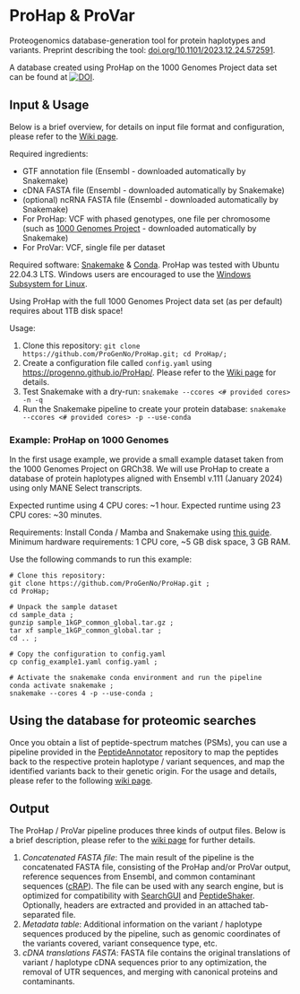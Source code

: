 # ProHap & ProVar
Proteogenomics database-generation tool for protein haplotypes and variants. Preprint describing the tool: [doi.org/10.1101/2023.12.24.572591](https://doi.org/10.1101/2023.12.24.572591). 

A database created using ProHap on the 1000 Genomes Project data set can be found at [![DOI](https://zenodo.org/badge/DOI/10.5281/zenodo.10149278.svg)](https://doi.org/10.5281/zenodo.10149278).

## Input & Usage
Below is a brief overview, for details on input file format and configuration, please refer to the [Wiki page](https://github.com/ProGenNo/ProHap/wiki/Input-&-Usage).

Required ingredients:
 - GTF annotation file (Ensembl - downloaded automatically by Snakemake)
 - cDNA FASTA file (Ensembl - downloaded automatically by Snakemake)
 - (optional) ncRNA FASTA file (Ensembl - downloaded automatically by Snakemake)
 - For ProHap: VCF with phased genotypes, one file per chromosome \(such as [1000 Genomes Project](http://ftp.1000genomes.ebi.ac.uk/vol1/ftp/data_collections/1000G_2504_high_coverage/working/20220422_3202_phased_SNV_INDEL_SV/) - downloaded automatically by Snakemake\)
 - For ProVar: VCF, single file per dataset

Required software: [Snakemake](https://snakemake.readthedocs.io/en/stable/) & [Conda](https://docs.conda.io/en/latest/). ProHap was tested with Ubuntu 22.04.3 LTS. Windows users are encouraged to use the [Windows Subsystem for Linux](https://ubuntu.com/desktop/wsl).

Using ProHap with the full 1000 Genomes Project data set (as per default) requires about 1TB disk space!

Usage:
 1. Clone this repository: `git clone https://github.com/ProGenNo/ProHap.git; cd ProHap/;`
 2. Create a configuration file called `config.yaml` using https://progenno.github.io/ProHap/. Please refer to the [Wiki page](https://github.com/ProGenNo/ProHap/wiki/Input-&-Usage) for details.
 3. Test Snakemake with a dry-run: `snakemake --ccores <# provided cores> -n -q`
 4. Run the Snakemake pipeline to create your protein database: `snakemake --ccores <# provided cores> -p --use-conda`

### Example: ProHap on 1000 Genomes
In the first usage example, we provide a small example dataset taken from the 1000 Genomes Project on GRCh38. We will use ProHap to create a database of protein haplotypes aligned with Ensembl v.111 (January 2024) using only MANE Select transcripts.

Expected runtime using 4 CPU cores: ~1 hour. Expected runtime using 23 CPU cores: ~30 minutes.

Requirements: Install Conda / Mamba and Snakemake using [this guide](https://snakemake.readthedocs.io/en/stable/getting_started/installation.html#installation-via-conda-mamba). Minimum hardware requirements: 1 CPU core, ~5 GB disk space, 3 GB RAM.
  
Use the following commands to run this example:

```
# Clone this repository:
git clone https://github.com/ProGenNo/ProHap.git ;
cd ProHap;

# Unpack the sample dataset
cd sample_data ;
gunzip sample_1kGP_common_global.tar.gz ;
tar xf sample_1kGP_common_global.tar ;
cd .. ;

# Copy the configuration to config.yaml
cp config_example1.yaml config.yaml ;

# Activate the snakemake conda environment and run the pipeline
conda activate snakemake ;
snakemake --cores 4 -p --use-conda ;
```

## Using the database for proteomic searches
Once you obtain a list of peptide-spectrum matches (PSMs), you can use a pipeline provided in the [PeptideAnnotator](https://github.com/ProGenNo/ProHap_PeptideAnnotator) repository to map the peptides back to the respective protein haplotype / variant sequences, and map the identified variants back to their genetic origin. For the usage and details, please refer to the following [wiki page](https://github.com/ProGenNo/ProHap/wiki/Using-the-database-for-proteomic-searches).

## Output
The ProHap / ProVar pipeline produces three kinds of output files. Below is a brief description, please refer to the [wiki page](https://github.com/ProGenNo/ProHap/wiki/Output-files) for further details.

1. *Concatenated FASTA file*: The main result of the pipeline is the concatenated FASTA file, consisting of the ProHap and/or ProVar output, reference sequences from Ensembl, and common contaminant sequences \([cRAP](https://www.thegpm.org/crap/)\). The file can be used with any search engine, but is optimized for compatibility with [SearchGUI](http://compomics.github.io/projects/searchgui) and [PeptideShaker](http://compomics.github.io/projects/peptide-shaker). Optionally, headers are extracted and provided in an attached tab-separated file.
2. *Metadata table*: Additional information on the variant / haplotype sequences produced by the pipeline, such as genomic coordinates of the variants covered, variant consequence type, etc.
3. *cDNA translations FASTA*: FASTA file contains the original translations of variant / haplotype cDNA sequences prior to any optimization, the removal of UTR sequences, and merging with canonical proteins and contaminants.
